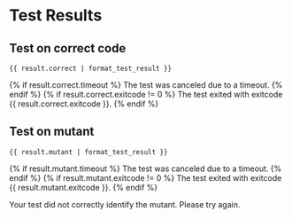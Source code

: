 # Test Results

## Test on correct code
```
{{ result.correct | format_test_result }}
```
{% if result.correct.timeout %}
The test was canceled due to a timeout.
{% endif %}
{% if result.correct.exitcode != 0 %}
The test exited with exitcode {{ result.correct.exitcode }}.
{% endif %}

## Test on mutant
```
{{ result.mutant | format_test_result }}
```
{% if result.mutant.timeout %}
The test was canceled due to a timeout.
{% endif %}
{% if result.mutant.exitcode != 0 %}
The test exited with exitcode {{ result.mutant.exitcode }}.
{% endif %}

Your test did not correctly identify the mutant. Please try again.
